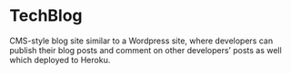 # TechBlog
CMS-style blog site similar to a Wordpress site, where developers can publish their blog posts and comment on other developers’ posts as well which deployed to Heroku.
